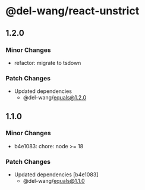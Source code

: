 # @del-wang/react-unstrict

## 1.2.0

### Minor Changes

- refactor: migrate to tsdown

### Patch Changes

- Updated dependencies
  - @del-wang/equals@1.2.0

## 1.1.0

### Minor Changes

- b4e1083: chore: node >= 18

### Patch Changes

- Updated dependencies [b4e1083]
  - @del-wang/equals@1.1.0
